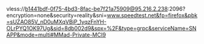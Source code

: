 vless://b1441bdf-0f75-4bd3-8fac-be7f21a75909@95.216.2.238:2096?encryption=none&security=reality&sni=www.speedtest.net&fp=firefox&pbk=sUZAO85V_nD0uMXqVBiP_1yqzFnYH-OLrPYQ1OK97Ug&sid=8db002d9&spx=%2F&type=grpc&serviceName=SNAPP&mode=multi#MMad-Private-MCI9


